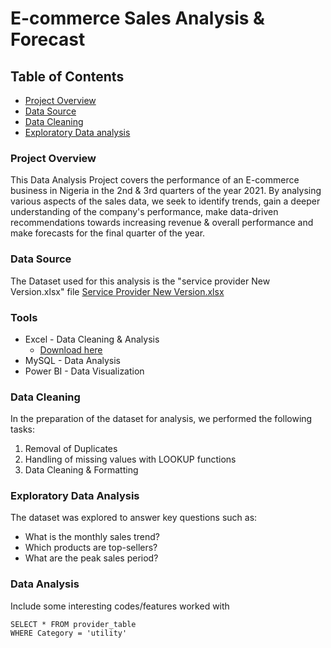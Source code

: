 # E-commerce Sales Analysis & Forecast

## Table of Contents

-  [Project Overview](#project-overview)
-  [Data Source](#data-source)
-  [Data Cleaning](#data-cleaning)
-  [Exploratory Data analysis](#exploratory-data-analysis)


### Project Overview

This Data Analysis Project covers the performance of an E-commerce business in Nigeria in the 2nd & 3rd quarters of the year 2021. By analysing various aspects of the sales data, we seek to identify trends, gain a deeper understanding of the company's performance, make data-driven recommendations towards increasing revenue & overall performance and make forecasts for the final quarter of the year.

### Data Source
The Dataset used for this analysis is the "service provider New Version.xlsx" file
[Service Provider New Version.xlsx](https://github.com/user-attachments/files/17957318/Service.Provider.New.Version.xlsx)

### Tools
- Excel - Data Cleaning & Analysis
  - [Download here](https://microsoft.com)
- MySQL - Data Analysis
- Power BI - Data Visualization

### Data Cleaning
In the preparation of the dataset for analysis, we performed the following tasks:
1. Removal of Duplicates
2. Handling of missing values with LOOKUP functions
3. Data Cleaning & Formatting

### Exploratory Data Analysis
The dataset was explored to answer key questions such as:

- What is the monthly sales trend?
- Which products are top-sellers?
- What are the peak sales period?

### Data Analysis
Include some interesting codes/features worked with

```MySQL
SELECT * FROM provider_table
WHERE Category = 'utility'
```

